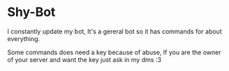 # Shy-Bot
I constantly update my bot, It's a gereral bot so it has commands for about everything.

Some commands does need a key because of abuse, If you are the owner of your server and want the key just ask in my dms :3
